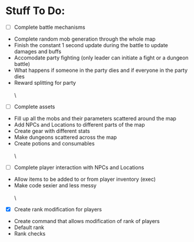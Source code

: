 # Stuff To Do:



- [ ] Complete battle mechanisms
- Complete random mob generation through the whole map
- Finish the constant 1 second update during the battle to update damages and buffs
- Accomodate party fighting (only leader can initiate a fight or a dungeon battle)
- What happens if someone in the party dies and if everyone in the party dies
- Reward splitting for party
\
\
\

- [ ] Complete assets
- Fill up all the mobs and their parameters scattered around the map
- Add NPCs and Locations to different parts of the map
- Create gear with different stats
- Make dungeons scattered across the map
- Create potions and consumables
\
\
\

- [ ] Complete player interaction with NPCs and Locations
- Allow items to be added to or from player inventory (exec)
- Make code sexier and less messy
\
\
\

- [x] Create rank modification for players
- Create command that allows modification of rank of players
- Default rank 
- Rank checks


